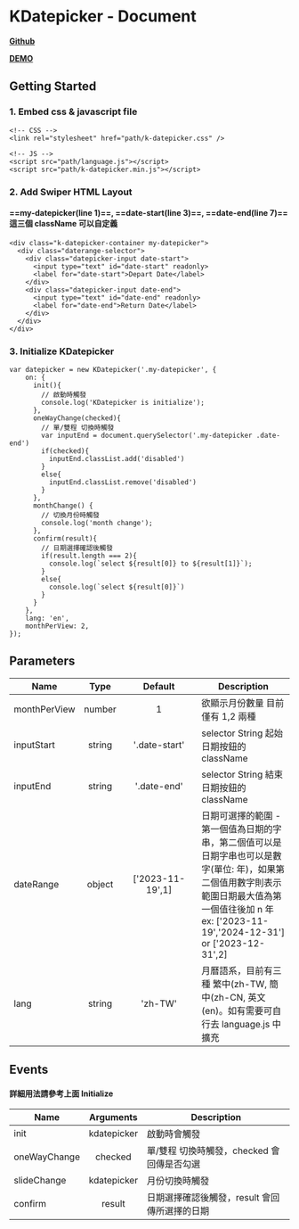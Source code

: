 # KDatepicker - Document

**[Github](https://github.com/kevin21305991/k-datepicker)**

**[DEMO](https://k-datepicker.vercel.app/)**

## Getting Started

### 1. Embed css & javascript file

```html=
<!-- CSS -->
<link rel="stylesheet" href="path/k-datepicker.css" />

<!-- JS -->
<script src="path/language.js"></script>
<script src="path/k-datepicker.min.js"></script>
```

### 2. Add Swiper HTML Layout

#### ==my-datepicker(line 1)==, ==date-start(line 3)==, ==date-end(line 7)== 這三個 className 可以自定義

```html=
<div class="k-datepicker-container my-datepicker">
  <div class="daterange-selector">
    <div class="datepicker-input date-start">
      <input type="text" id="date-start" readonly>
      <label for="date-start">Depart Date</label>
    </div>
    <div class="datepicker-input date-end">
      <input type="text" id="date-end" readonly>
      <label for="date-end">Return Date</label>
    </div>
  </div>
</div>
```

### 3. Initialize KDatepicker

```js=
var datepicker = new KDatepicker('.my-datepicker', {
    on: {
      init(){
        // 啟動時觸發
        console.log('KDatepicker is initialize');
      },
      oneWayChange(checked){
        // 單/雙程 切換時觸發
        var inputEnd = document.querySelector('.my-datepicker .date-end')
        if(checked){
          inputEnd.classList.add('disabled')
        }
        else{
          inputEnd.classList.remove('disabled')
        }
      },
      monthChange() {
        // 切換月份時觸發
        console.log('month change');
      },
      confirm(result){
        // 日期選擇確認後觸發
        if(result.length === 2){
          console.log(`select ${result[0]} to ${result[1]}`);
        }
        else{
          console.log(`select ${result[0]}`)
        }
      }
    },
    lang: 'en',
    monthPerView: 2,
});
```

## Parameters

| Name         |  Type  | Default<div style="width:120px"> | Description                                                                                                                                                                                               |
| ------------ | :----: | :------------------------------: | --------------------------------------------------------------------------------------------------------------------------------------------------------------------------------------------------------- |
| monthPerView | number |                1                 | 欲顯示月份數量 目前僅有 1,2 兩種                                                                                                                                                                          |
| inputStart   | string |          '.date-start'           | selector String 起始日期按鈕的 className                                                                                                                                                                  |
| inputEnd     | string |           '.date-end'            | selector String 結束日期按鈕的 className                                                                                                                                                                  |
| dateRange    | object |         ['2023-11-19',1]         | 日期可選擇的範圍 - 第一個值為日期的字串，第二個值可以是日期字串也可以是數字(單位: 年)，如果第二個值用數字則表示範圍日期最大值為第一個值往後加 n 年<br>ex: ['2023-11-19','2024-12-31'] or ['2023-12-31',2] |
| lang         | string |             'zh-TW'              | 月曆語系，目前有三種 繁中(zh-TW, 簡中(zh-CN, 英文(en)。如有需要可自行去 language.js 中擴充                                                                                                                |

## Events

#### 詳細用法請參考上面 Initialize

| Name         |  Arguments  | Description                                   |
| ------------ | :---------: | --------------------------------------------- |
| init         | kdatepicker | 啟動時會觸發                                  |
| oneWayChange |   checked   | 單/雙程 切換時觸發，checked 會回傳是否勾選    |
| slideChange  | kdatepicker | 月份切換時觸發                                |
| confirm      |   result    | 日期選擇確認後觸發，result 會回傳所選擇的日期 |
